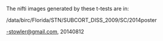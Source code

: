 The nifti images generated by these t-tests are in:

/data/birc/Florida/STN/SUBCORT_DISS_2009/SC/2014poster

-stowler@gmail.com, 20140812
